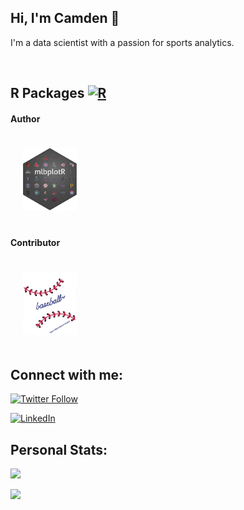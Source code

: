 ## Hi, I'm Camden 👋

I'm a data scientist with a passion for sports analytics.

<br>

## R Packages <a href="https://www.r-project.org/" target="_blank" alt="R"> <img src="https://www.vectorlogo.zone/logos/r-project/r-project-icon.svg" alt="R" width="25" height="25"/> </a>

#### Author
<a href='http://camdenk.github.io/mlbplotR'><img src='images/mlbplotR.png' style="float:center;margin:20px" height="100"/></a>

#### Contributor
<a href='http://billpetti.github.io/baseballr'><img src='images/baseballr.png' style="float:center;margin:20px" height="100" /></a>

## Connect with me:

[![Twitter Follow](https://img.shields.io/twitter/follow/k_camden?color=blue&label=%40k_camden&logo=twitter&style=for-the-badge)](https://twitter.com/k_camden)

[![LinkedIn](https://img.shields.io/badge/LinkedIn-0077B5?style=for-the-badge&logo=linkedin&logoColor=white)](https://www.linkedin.com/in/camden-kay/)

## Personal Stats:

![](http://github-profile-summary-cards.vercel.app/api/cards/profile-details?username=camdenk&theme=github)

![](http://github-profile-summary-cards.vercel.app/api/cards/stats?username=camdenk&theme=github)


<!--
## Personal Stats:

[![Camden's GitHub Streak](https://streak-stats.demolab.com/?user=camdenk)](https://github.com/camdenk) 

<br>

[![Camden's GitHub Stats](https://github-readme-stats.vercel.app/api?username=camdenk)](https://github.com/camdenk) 





**camdenk/camdenk** is a ✨ _special_ ✨ repository because its `README.md` (this file) appears on your GitHub profile.

Here are some ideas to get you started:

- 🔭 I’m currently working on ...
- 🌱 I’m currently learning ...
- 👯 I’m looking to collaborate on ...
- 🤔 I’m looking for help with ...
- 💬 Ask me about ...
- 📫 How to reach me: ...
- 😄 Pronouns: ...
- ⚡ Fun fact: ...
-->
